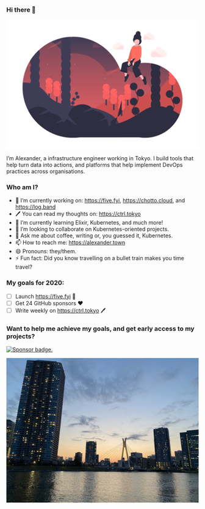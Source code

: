 ### Hi there 👋

![Person on dreaming cloud.](https://raw.githubusercontent.com/DragonStuff/DragonStuff/master/undraw_dreamer_gxxi.png)

I’m Alexander, a infrastructure engineer working in Tokyo. I build tools that help turn data into actions, and platforms that help implement DevOps practices across organisations.

### Who am I?

- 🔭 I’m currently working on: https://five.fyi, https://chotto.cloud, and https://log.band
- :pen: You can read my thoughts on: https://ctrl.tokyo 
- 🌱 I’m currently learning Elixir, Kubernetes, and much more!
- 👯 I’m looking to collaborate on Kubernetes-oriented projects.
- 💬 Ask me about coffee, writing or, you guessed it, Kubernetes.
- 📫 How to reach me: https://alexander.town
- 😄 Pronouns: they/them.
- ⚡ Fun fact: Did you know travelling on a bullet train makes you time travel?


### My goals for 2020:

- [ ] Launch https://five.fyi :rocket:
- [ ] Get 24 GitHub sponsors :heart:
- [ ] Write weekly on https://ctrl.tokyo :pen:

### Want to help me achieve my goals, and get early access to my projects?

[![Sponsor badge.](https://img.shields.io/static/v1?label=Sponsor%20on%20GitHub&message=%E2%9D%A4&logo=GitHub&link=https://github.com/sponsors/DragonStuff)](https://github.com/sponsors/DragonStuff)

![From Tokyo, with every bit of my heart.](https://raw.githubusercontent.com/DragonStuff/DragonStuff/master/background.jpg)
